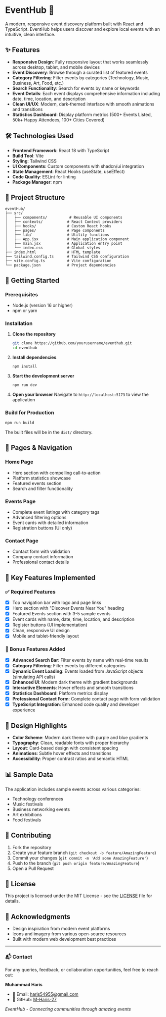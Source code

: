 # EventHub 🎉

A modern, responsive event discovery platform built with React and TypeScript. EventHub helps users discover and explore local events with an intuitive, clean interface.

## ✨ Features

- **Responsive Design**: Fully responsive layout that works seamlessly across desktop, tablet, and mobile devices
- **Event Discovery**: Browse through a curated list of featured events
- **Category Filtering**: Filter events by categories (Technology, Music, Business, Art, Food, etc.)
- **Search Functionality**: Search for events by name or keywords
- **Event Details**: Each event displays comprehensive information including date, time, location, and description
- **Clean UI/UX**: Modern, dark-themed interface with smooth animations and transitions
- **Statistics Dashboard**: Display platform metrics (500+ Events Listed, 50k+ Happy Attendees, 100+ Cities Covered)

## 🛠️ Technologies Used

- **Frontend Framework**: React 18 with TypeScript
- **Build Tool**: Vite
- **Styling**: Tailwind CSS
- **UI Components**: Custom components with shadcn/ui integration
- **State Management**: React Hooks (useState, useEffect)
- **Code Quality**: ESLint for linting
- **Package Manager**: npm

## 📁 Project Structure

```
eventHub/
├── src/
│   ├── components/          # Reusable UI components
│   ├── contexts/           # React Context providers
│   ├── hooks/              # Custom React hooks
│   ├── pages/              # Page components
│   ├── lib/                # Utility functions
│   ├── App.jsx             # Main application component
│   ├── main.jsx            # Application entry point
│   └── index.css           # Global styles
├── index.html              # HTML template
├── tailwind.config.ts      # Tailwind CSS configuration
├── vite.config.ts          # Vite configuration
└── package.json            # Project dependencies
```

## 🚀 Getting Started

### Prerequisites

- Node.js (version 16 or higher)
- npm or yarn

### Installation

1. **Clone the repository**
   ```bash
   git clone https://github.com/yourusername/eventhub.git
   cd eventhub
   ```

2. **Install dependencies**
   ```bash
   npm install
   ```

3. **Start the development server**
   ```bash
   npm run dev
   ```

4. **Open your browser**
   Navigate to `http://localhost:5173` to view the application

### Build for Production

```bash
npm run build
```

The built files will be in the `dist/` directory.

## 📱 Pages & Navigation

### Home Page
- Hero section with compelling call-to-action
- Platform statistics showcase
- Featured events section
- Search and filter functionality

### Events Page
- Complete event listings with category tags
- Advanced filtering options
- Event cards with detailed information
- Registration buttons (UI only)

### Contact Page
- Contact form with validation
- Company contact information
- Professional contact details

## 🎯 Key Features Implemented

### ✅ Required Features
- [x] Top navigation bar with logo and page links
- [x] Hero section with "Discover Events Near You" heading
- [x] Featured Events section with 3-5 sample events
- [x] Event cards with name, date, time, location, and description
- [x] Register buttons (UI implementation)
- [x] Clean, responsive UI design
- [x] Mobile and tablet-friendly layout

### 🌟 Bonus Features Added
- [x] **Advanced Search Bar**: Filter events by name with real-time results
- [x] **Category Filtering**: Filter events by different categories
- [x] **Dynamic Event Loading**: Events loaded from JavaScript objects (simulating API calls)
- [x] **Enhanced UI**: Modern dark theme with gradient backgrounds
- [x] **Interactive Elements**: Hover effects and smooth transitions
- [x] **Statistics Dashboard**: Platform metrics display
- [x] **Professional Contact Form**: Complete contact page with form validation
- [x] **TypeScript Integration**: Enhanced code quality and developer experience

## 🎨 Design Highlights

- **Color Scheme**: Modern dark theme with purple and blue gradients
- **Typography**: Clean, readable fonts with proper hierarchy
- **Layout**: Card-based design with consistent spacing
- **Animations**: Subtle hover effects and transitions
- **Accessibility**: Proper contrast ratios and semantic HTML

## 📊 Sample Data

The application includes sample events across various categories:
- Technology conferences
- Music festivals
- Business networking events
- Art exhibitions
- Food festivals

## 🤝 Contributing

1. Fork the repository
2. Create your feature branch (`git checkout -b feature/AmazingFeature`)
3. Commit your changes (`git commit -m 'Add some AmazingFeature'`)
4. Push to the branch (`git push origin feature/AmazingFeature`)
5. Open a Pull Request

## 📄 License

This project is licensed under the MIT License - see the [LICENSE](LICENSE) file for details.

## 🙏 Acknowledgments

- Design inspiration from modern event platforms
- Icons and imagery from various open-source resources
- Built with modern web development best practices

---

### 📬 Contact

For any queries, feedback, or collaboration opportunities, feel free to reach out:

**Muhammad Haris**  
- 📧 Email: haris54955@gmail.com  
- 🔗 GitHub: [M-Haris-27](https://github.com/M-Haris-27)

*EventHub - Connecting communities through amazing events*
